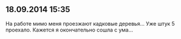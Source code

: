 ## 18.09.2014 15:35

На работе мимо меня проезжают кадковые деревья... Уже штук 5 проехало. Кажется я окончательно сошла с ума...

